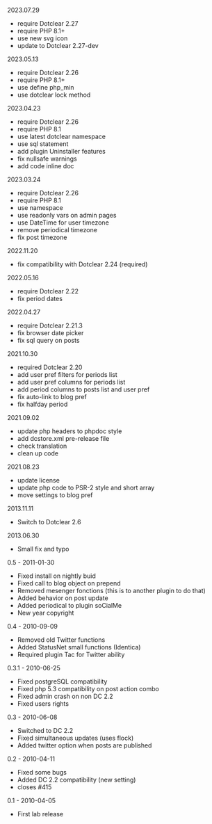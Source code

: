 2023.07.29
- require Dotclear 2.27
- require PHP 8.1+
- use new svg icon
- update to Dotclear 2.27-dev

2023.05.13
- require Dotclear 2.26
- require PHP 8.1+
- use define php_min
- use dotclear lock method

2023.04.23
- require Dotclear 2.26
- require PHP 8.1
- use latest dotclear namespace
- use sql statement
- add plugin Uninstaller features
- fix nullsafe warnings
- add code inline doc

2023.03.24
- require Dotclear 2.26
- require PHP 8.1
- use namespace
- use readonly vars on admin pages
- use DateTime for user timezone
- remove periodical timezone
- fix post timezone

2022.11.20
- fix compatibility with Dotclear 2.24 (required)

2022.05.16
- require Dotclear 2.22
- fix period dates

2022.04.27
- require Dotclear 2.21.3
- fix browser date picker
- fix sql query on posts

2021.10.30
- required Dotclear 2.20
- add user pref filters for periods list
- add user pref columns for periods list
- add period columns to posts list and user pref
- fix auto-link to blog pref
- fix halfday period

2021.09.02
- update php headers to phpdoc style
- add dcstore.xml pre-release file
- check translation
- clean up code

2021.08.23
- update license
- update php code to PSR-2 style and short array
- move settings to blog pref

2013.11.11
- Switch to Dotclear 2.6

2013.06.30
- Small fix and typo

0.5 - 2011-01-30
- Fixed install on nightly buid
- Fixed call to blog object on prepend
- Removed mesenger fonctions (this is to another plugin to do that)
- Added behavior on post update
- Added periodical to plugin soCialMe
- New year copyright

0.4 - 2010-09-09
- Removed old Twitter functions
- Added StatusNet small functions (Identica)
- Required plugin Tac for Twitter ability

0.3.1 - 2010-06-25
- Fixed postgreSQL compatibility
- Fixed php 5.3 compatibility on post action combo
- Fixed admin crash on non DC 2.2
- Fixed users rights

0.3 - 2010-06-08
- Switched to DC 2.2
- Fixed simultaneous updates (uses flock)
- Added twitter option when posts are published

0.2 - 2010-04-11
- Fixed some bugs 
- Added DC 2.2 compatibility (new setting)
- closes #415

0.1 - 2010-04-05
- First lab release